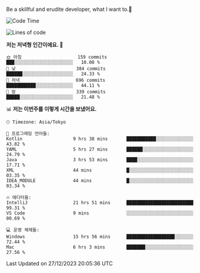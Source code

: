 Be a skillful and erudite developer, what I want to.👶

<!--START_SECTION:waka-->
![Code Time](http://img.shields.io/badge/Code%20Time-389%20hrs%2018%20mins-blue)

![Lines of code](https://img.shields.io/badge/%EC%A0%80%EB%8A%94%20%EC%97%AC%ED%83%9C%EA%B9%8C%EC%A7%80%20-748.2%20thousand%20%EC%A4%84%EC%9D%98%20%EC%BD%94%EB%93%9C%EB%A5%BC%20%EC%9E%91%EC%84%B1%ED%96%88%EC%96%B4%EC%9A%94.-blue)

**저는 저녁형 인간이에요. 🦉** 

```text
🌞 아침                     159 commits         ███░░░░░░░░░░░░░░░░░░░░░░   10.08 % 
🌆 낮　                     384 commits         ██████░░░░░░░░░░░░░░░░░░░   24.33 % 
🌃 저녁                     696 commits         ███████████░░░░░░░░░░░░░░   44.11 % 
🌙 밤　                     339 commits         █████░░░░░░░░░░░░░░░░░░░░   21.48 % 
```


📊 **저는 이번주를 이렇게 시간을 보냈어요.** 

```text
🕑︎ Timezone: Asia/Tokyo

💬 프로그래밍 언어들: 
Kotlin                   9 hrs 38 mins       ███████████░░░░░░░░░░░░░░   43.82 % 
YAML                     5 hrs 27 mins       ██████░░░░░░░░░░░░░░░░░░░   24.79 % 
Java                     3 hrs 53 mins       ████░░░░░░░░░░░░░░░░░░░░░   17.71 % 
XML                      44 mins             █░░░░░░░░░░░░░░░░░░░░░░░░   03.35 % 
IDEA_MODULE              44 mins             █░░░░░░░░░░░░░░░░░░░░░░░░   03.34 % 

🔥 에디터들: 
IntelliJ                 21 hrs 51 mins      █████████████████████████   99.31 % 
VS Code                  9 mins              ░░░░░░░░░░░░░░░░░░░░░░░░░   00.69 % 

💻 운영 체제들: 
Windows                  15 hrs 56 mins      ██████████████████░░░░░░░   72.44 % 
Mac                      6 hrs 3 mins        ███████░░░░░░░░░░░░░░░░░░   27.56 % 
```


 Last Updated on 27/12/2023 20:05:36 UTC
<!--END_SECTION:waka-->
